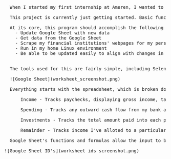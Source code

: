   <pre>
  When I started my first internship at Ameren, I wanted to maintain a spreadsheet that tracks each paycheck and stratifies gross income into different categories so that I would know exactly how much money to put towards expenses, savings, investments, etc. However, manually entering each time I get a paycheck or spend money somewhere is tedious and time consuming, so I am building this tool to automate the process.
  
  This project is currently just getting started. Basic functionality has been implemented, but much more critical functionality and features have yet to be added. The end goal is simple. Any time I receive a check or make a purchase, I can click a button on my phone that will communicate with my home Linux server, run this program, and update the spreadsheet with current financial data. I chose this route mostly to learn how to utilize a home Linux server and communicate outside of the home network, but its also an easier way for me to have the most up to date information than leaving the program to run every 24 hours or a few times a day even when no transactions occur.

  At its core, this program should accomplish the following once it is complete:
    - Update Google Sheet with new data
    - Get data from the Google Sheet
    - Scrape my financial institutions' webpages for my personal income/spending data
    - Run in my home Linux environment
    - Be able to be updated easily to align with changes in financial institutions and/or their websites
    
    
  The tools used for this are fairly simple, including Selenium for webscraping,  and Gspread/Google's Sheets API to communicate with the spreadsheet.
  
  ![Google Sheet](worksheet_screenshot.png)
  
  Everything starts with the spreadsheet, which is broken down into four categories: Income, Spending, Investments, and Remainder.
  
      Income - Tracks paychecks, displaying gross income, tax witholdings, net income, and the proportion of net income I've elected to partition into expenses,                      savings, investment accounts, and discretionary spending. Will accomodate for any non-paycheck income in the future.
      
      Spending - Tracks any outward cash flow from my bank account. Total spending is broken down into expenses, investment, and discretionary spending. Each purchase                  is recorded with the date, amount, place, item (websites tend to give merely categorical data i.e. 'Restaurants' from Domino's but not 'Pizza'), type,                  and method.
      
      Investments - Tracks the total amount paid into each position, and the account it was purchased under. This section could evolve into a whole development of its                     own, but in the short term I will simply be adding the current values for each position in the future.
      
      Remainder - Tracks income I've alloted to a particular category that has yet to be spent. Quickly shows exactly how much money is left in my budget for each                       category.
      
  Google Sheet's functions and formulas allow the input to be fairly simple. One challenge, however, was entering and updating data in the right places. To deal with this each line is given an ID in the first column, with the text color set to match the background so that they become invisible. Any time a line needs to be entered or updated, the program looks in the first column for a particular keyword or hashed ID value so it knows where to update or add a new line. 

![Google Sheet ID's](worksheet_ids_screenshot.png)
</pre>
